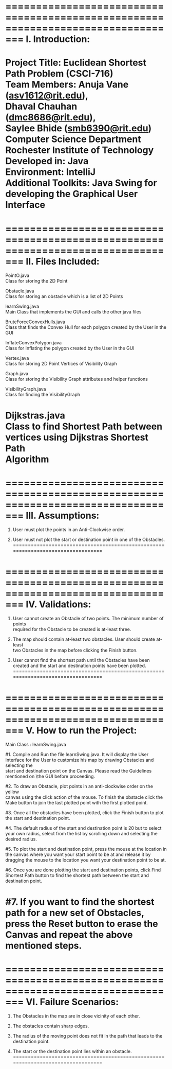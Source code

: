 =================================================================================
I. Introduction:																				 		   					
=================================================================================	

Project Title:			    Euclidean Shortest Path Problem (CSCI-716)		 
Team Members:			      Anuja Vane (asv1612@rit.edu),                                   	   						
						            Dhaval Chauhan (dmc8686@rit.edu),                                   	
						            Saylee Bhide (smb6390@rit.edu)	                                  
								              Computer Science Department	   				
								              Rochester Institute of Technology  				
Developed in: 			    Java								   					
Environment: 			      IntelliJ							   					
Additional Toolkits: 	  Java Swing for developing the Graphical User Interface	                  
=================================================================================


=================================================================================
II. Files Included:																
=================================================================================
PointO.java   																	
	Class for storing the 2D Point												
																				
Obstacle.java																	
	Class for storing an obstacle which is a list of 2D Points					
																				
learnSwing.java																	
	Main Class that implements the GUI and calls the other java files			
																				
BruteForceConvexHulls.java														
	Class that finds the Convex Hull for each polygon created by the User in the 
	GUI																			
																				
InflateConvexPolygon.java														
	Class for Inflating the polygon created by the User in the GUI				
																				
Vertex.java																		
	Class for storing 2D Point Vertices of Visibility Graph						
																				
Graph.java																		
	Class for storing the Visibility Graph attributes and helper functions		
																				
VisibilityGraph.java															
	Class for finding the VisibilityGraph 										
																				
Dijkstras.java																	
	Class to find Shortest Path between vertices using Dijkstras Shortest Path 	
	Algorithm																	
=================================================================================


=================================================================================
III. Assumptions:																
=================================================================================
1. User must plot the points in an Anti-Clockwise order.						
																				
2. User must not plot the start or destination point in one of the Obstacles.	
=================================================================================


=================================================================================
IV. Validations: 																
=================================================================================
1. User cannot create an Obstacle of two points. The minimum number of points 	
	required for the Obstacle to be created is at-least three. 					
																				
2. The map should contain at-least two obstacles. User should create at-least 	
	two Obstacles in the map before clicking the Finish button. 				
																				
3. User cannot find the shortest path until the Obstacles have been created and 
	the start and destination points have been plotted.							
=================================================================================


=================================================================================
V. How to run the Project:														
=================================================================================
Main Class : learnSwing.java													
																				
#1. Compile and Run the file learnSwing.java. It will display the User Interface 
	for the User to customize his map by drawing Obstacles and selecting the 	
	start and destination point on the Canvas. Please read the Guidelines 		
	mentioned on \the GUI before proceeding. 									
																				
#2. To draw an Obstacle, plot points in an anti-clockwise order on the yellow	 
	canvas using the click action of the mouse. To finish the obstacle click the 
	Make button to join the last plotted point with the first plotted point.	
																				
#3. Once all the obstacles have been plotted, click the Finish button to plot 	
	the start and destination point.											
																				
#4. The default radius of the start and destination point is 20 but to select 	
	your own radius, select from the list by scrolling down and selecting the 	
	desired radius.																
																				
#5. To plot the start and destination point, press the mouse at the location in 
	the canvas where you want your start point to be at and release it by 		
	dragging the mouse to the location you want your destination point to be at.
																				
#6. Once you are done plotting the start and destination points, click Find 	
	Shortest Path button to find the shortest path between the start and 		
	destination point. 															
																				
#7. If you want to find the shortest path for a new set of Obstacles, press the 
	Reset button to erase the Canvas and repeat the above mentioned steps. 		
=================================================================================


=================================================================================
VI. Failure Scenarios:															
=================================================================================
1. The Obstacles in the map are in close vicinity of each other.				
																				
2. The obstacles contain sharp edges.											
																				
3. The radius of the moving point does not fit in the path that leads to the 	
	destination point.															
																				
4. The start or the destination point lies within an obstacle.					
=================================================================================







